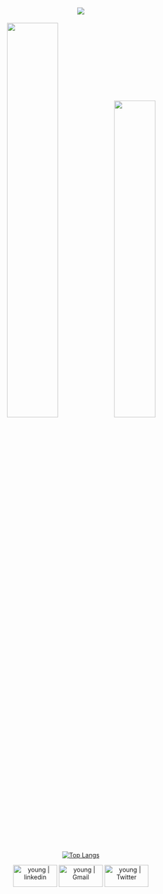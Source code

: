 <h1 align="center"><img src="https://readme-typing-svg.herokuapp.com?font=smooch&color=F70721&size=30&center=true&vCenter=true&width=900&height=50&lines=Hi+there+%F0%9F%91%8B;Welcome+To+Ali's+Github;+I+Am+a+Software+Engineering+Student"></h1>


<p align="center">
  <img width="48%" src="https://github-readme-streak-stats.herokuapp.com/?user=ALI-BOULHAJAT&theme=radical" />
  <img width="43%" src="https://awesome-github-stats.azurewebsites.net/user-stats/ALI-BOULHAJAT?cardType=github&theme=radical" /></p>

<div align="center">

[![Top Langs](https://github-readme-stats.vercel.app/api/top-langs/?username=ALI-BOULHAJAT&langs_count=8&theme=radical)](https://github.com/ALI-BOULHAJAT/github-readme-stats)</div>
	
<div align="center">

[<img align="center" alt="young | linkedin" width="100px" height="50" src="https://img.shields.io/badge/LinkedIn-0077B5?style=for-the-badge&logo=linkedin&logoColor=white" />][linkedin]
[<img align="center" alt="young | Gmail" width="100px" height="50" src="https://img.shields.io/badge/Gmail-D14836?style=for-the-badge&logo=gmail&logoColor=white" />][gmail]
[<img align="center" alt="young | Twitter" width="100px" height="50" src="https://img.shields.io/badge/Twitter-1DA1F2?style=for-the-badge&logo=twitter&logoColor=white" />][twitter]</div>


[linkedin]: https://www.linkedin.com/in/ali-boulhajat
[twitter]: https://twitter.com/Ali_Boulhajat
[gmail]: mailto:ali.boulhajat@gmail.com

